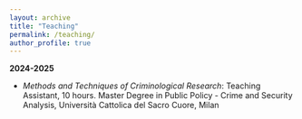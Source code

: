 ```yaml
---
layout: archive
title: "Teaching"
permalink: /teaching/
author_profile: true
---
```


**2024-2025**

* _Methods and Techniques of Criminological Research_: Teaching Assistant, 10 hours.
Master Degree in Public Policy - Crime and Security Analysis, Università Cattolica del Sacro Cuore, Milan
